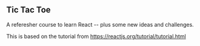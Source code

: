 ## Tic Tac Toe
A referesher course to learn React -- plus some new ideas and challenges.

This is based on the tutorial from https://reactjs.org/tutorial/tutorial.html
